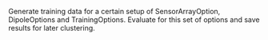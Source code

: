 Generate training data for a certain setup of SensorArrayOption, DipoleOptions
and TrainingOptions. Evaluate for this set of options and save results for later
clustering.
